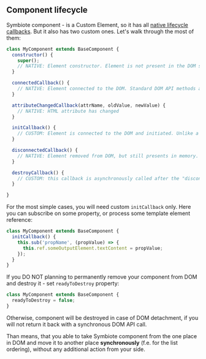 ## Component lifecycle

Symbiote component - is a Custom Element, so it has all [native lifecycle callbacks](https://developer.mozilla.org/en-US/docs/Web/Web_Components/Using_custom_elements#using_the_lifecycle_callbacks). But it also has two custom ones. Let's walk through the most of them:

```javascript
class MyComponent extends BaseComponent {
  constructor() {
    super();
    // NATIVE: Element constructor. Element is not present in the DOM structure.
  }

  connectedCallback() {
    // NATIVE: Element connected to the DOM. Standard DOM API methods are available.
  }

  attributeChangedCallback(attrName, oldValue, newValue) {
    // NATIVE: HTML attribute has changed
  }

  initCallback() {
    // CUSTOM: Element is connected to the DOM and initiated. Unlike a "connectedCallback" would be called only once. Data context is available.
  }

  disconnectedCallback() {
    // NATIVE: Element removed from DOM, but still presents in memory.
  }

  destroyCallback() {
    // CUSTOM: this callback is asynchronously called after the "disconnectedCallback" if component is ready to be destroyed. Data subscriptions removed. Memory is cleared. You cannot use this element anymore. If you need  it again - create the new one.
  }

}
```

For the most simple cases, you will need custom `initCallback` only. Here you can subscribe on some property, or process some template element reference:
```javascript
class MyComponent extends BaseComponent {
  initCallback() {
    this.sub('propName', (propValue) => {
      this.ref.someOutputElement.textContent = propValue;
    });
  }
}
```

If you DO NOT planning to permanently remove your component from DOM and destroy it - set `readyToDestroy` property:
```javascript
class MyComponent extends BaseComponent {
  readyToDestroy = false;
}
```
Otherwise, component will be destroyed in case of DOM detachment, if you will not return it back with a synchronous DOM API call.

Than means, that you able to take Symbiote component from the one place in DOM and move it to another place **synchronously** (f.e. for the list ordering), without any additional action from your side.
